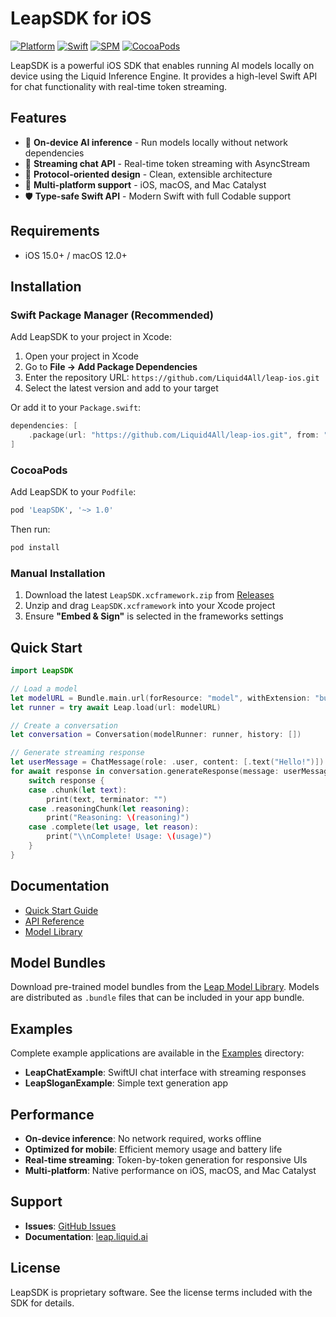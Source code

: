 # LeapSDK for iOS

[![Platform](https://img.shields.io/badge/platform-iOS%20|%20macOS%20|%20Mac%20Catalyst-lightgrey.svg)](https://github.com/Liquid4All/leap-ios)
[![Swift](https://img.shields.io/badge/Swift-5.9-orange.svg)](https://swift.org)
[![SPM](https://img.shields.io/badge/SPM-Compatible-brightgreen.svg)](https://swift.org/package-manager/)
[![CocoaPods](https://img.shields.io/badge/CocoaPods-Compatible-red.svg)](https://cocoapods.org/)

LeapSDK is a powerful iOS SDK that enables running AI models locally on device using the Liquid Inference Engine. It provides a high-level Swift API for chat functionality with real-time token streaming.

## Features

- 🚀 **On-device AI inference** - Run models locally without network dependencies
- 💬 **Streaming chat API** - Real-time token streaming with AsyncStream
- 🎯 **Protocol-oriented design** - Clean, extensible architecture
- 📱 **Multi-platform support** - iOS, macOS, and Mac Catalyst
- 🛡️ **Type-safe Swift API** - Modern Swift with full Codable support

## Requirements

- iOS 15.0+ / macOS 12.0+

## Installation

### Swift Package Manager (Recommended)

Add LeapSDK to your project in Xcode:

1. Open your project in Xcode
2. Go to **File → Add Package Dependencies**
3. Enter the repository URL: `https://github.com/Liquid4All/leap-ios.git`
4. Select the latest version and add to your target

Or add it to your `Package.swift`:

```swift
dependencies: [
    .package(url: "https://github.com/Liquid4All/leap-ios.git", from: "1.0.0")
]
```

### CocoaPods

Add LeapSDK to your `Podfile`:

```ruby
pod 'LeapSDK', '~> 1.0'
```

Then run:

```bash
pod install
```

### Manual Installation

1. Download the latest `LeapSDK.xcframework.zip` from [Releases](https://github.com/Liquid4All/leap-ios/releases)
2. Unzip and drag `LeapSDK.xcframework` into your Xcode project
3. Ensure **"Embed & Sign"** is selected in the frameworks settings

## Quick Start

```swift
import LeapSDK

// Load a model
let modelURL = Bundle.main.url(forResource: "model", withExtension: "bundle")!
let runner = try await Leap.load(url: modelURL)

// Create a conversation
let conversation = Conversation(modelRunner: runner, history: [])

// Generate streaming response
let userMessage = ChatMessage(role: .user, content: [.text("Hello!")])
for await response in conversation.generateResponse(message: userMessage) {
    switch response {
    case .chunk(let text):
        print(text, terminator: "")
    case .reasoningChunk(let reasoning):
        print("Reasoning: \(reasoning)")
    case .complete(let usage, let reason):
        print("\\nComplete! Usage: \(usage)")
    }
}
```

## Documentation

- [Quick Start Guide](https://leap.liquid.ai/docs/ios/ios-quick-start-guide)
- [API Reference](https://leap.liquid.ai/docs/ios/ios-api-spec)
- [Model Library](https://leap.liquid.ai/models)

## Model Bundles

Download pre-trained model bundles from the [Leap Model Library](https://leap.liquid.ai/models). Models are distributed as `.bundle` files that can be included in your app bundle.

## Examples

Complete example applications are available in the [Examples](https://github.com/Liquid4All/leap-ios/tree/main/Examples) directory:

- **LeapChatExample**: SwiftUI chat interface with streaming responses
- **LeapSloganExample**: Simple text generation app

## Performance

- **On-device inference**: No network required, works offline
- **Optimized for mobile**: Efficient memory usage and battery life
- **Real-time streaming**: Token-by-token generation for responsive UIs
- **Multi-platform**: Native performance on iOS, macOS, and Mac Catalyst

## Support

- **Issues**: [GitHub Issues](https://github.com/Liquid4All/leap-ios/issues)
- **Documentation**: [leap.liquid.ai](https://leap.liquid.ai)

## License

LeapSDK is proprietary software. See the license terms included with the SDK for details.
